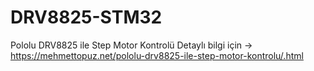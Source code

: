 # DRV8825-STM32
Pololu DRV8825 ile Step Motor Kontrolü
Detaylı bilgi için -> https://mehmettopuz.net/pololu-drv8825-ile-step-motor-kontrolu/.html
